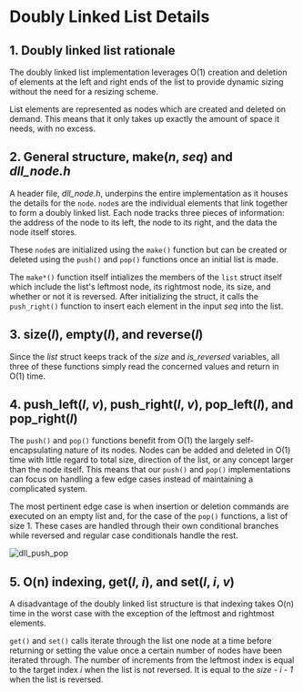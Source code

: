 # Doubly Linked List Details
## 1. Doubly linked list rationale

The doubly linked list implementation leverages O(1) creation and deletion of elements at the left and right ends of the list to provide dynamic sizing without the need for a resizing scheme.

List elements are represented as nodes which are created and deleted on demand. This means that it only takes up exactly the amount of space it needs, with no excess.

## 2. General structure, make(*n*, *seq*) and *dll_node.h* 
A header file, *dll_node.h*, underpins the entire implementation as it houses the details for the `node`. `node`s are the individual elements that link together to form a doubly linked list. Each node tracks three pieces of information: the address of the node to its left, the node to its right, and the data the node itself stores.

These `node`s are initialized using the `make()` function but can be created or deleted using the `push()` and `pop()` functions once an initial list is made. 

The `make*()` function itself intializes the members of the `list` struct itself which include the list's leftmost node, its rightmost node, its size, and whether or not it is reversed. After initializing the struct, it calls the `push_right()` function to insert each element in the input *seq* into the list. 

## 3. size(*l*), empty(*l*), and reverse(*l*)
Since the *list* struct keeps track of the *size* and *is_reversed* variables, all three of these functions simply read the concerned values and return in O(1) time.

## 4. push_left(*l*, *v*), push_right(*l*, *v*), pop_left(*l*), and pop_right(*l*)
The `push()` and `pop()` functions benefit from O(1) the largely self-encapsulating nature of its nodes. Nodes can be added and deleted in O(1) time with little regard to total size, direction of the list, or any concept larger than the node itself. This means that our `push()` and `pop()` implementations can focus on handling a few edge cases instead of maintaining a complicated system.

The most pertinent edge case is when insertion or deletion commands are executed on an empty list and, for the case of the `pop()` functions, a list of size 1. These cases are handled through their own conditional branches while reversed and regular case conditionals handle the rest.

![dll_push_pop](https://github.com/user-attachments/assets/7511235e-1765-4bb1-b9d8-002d461879e7)

## 5. O(n) indexing, get(*l*, *i*), and set(*l*, *i*, *v*)
A disadvantage of the doubly linked list structure is that indexing takes O(n) time in the worst case with the exception of the leftmost and rightmost elements.

`get()` and `set()` calls iterate through the list one node at a time before returning or setting the value once a certain number of nodes have been iterated through. The number of increments from the leftmost index is equal to the target index *i* when the list is not reversed. It is equal to the *size* - *i* - *1* when the list is reversed.
